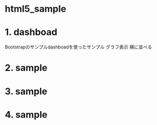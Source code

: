 # html5_sample

# 1. dashboad
 Bootstrapのサンプルdashboadを使ったサンプル
 グラフ表示
 横に並べる
# 2.  sample

# 3.  sample

# 4.  sample

